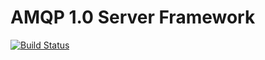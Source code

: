 # AMQP 1.0 Server Framework

[![Build Status](https://travis-ci.org/fafhrd91/actix-amqp.svg?branch=master)](https://travis-ci.org/fafhrd91/actix-amqp)